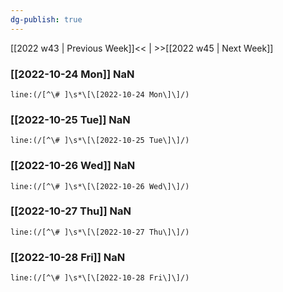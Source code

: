 ```yaml
---
dg-publish: true
---
```

[[2022 w43 | Previous Week]]<< | >>[[2022 w45 | Next Week]]
### [[2022-10-24 Mon]] NaN
```query
line:(/[^\# ]\s*\[\[2022-10-24 Mon\]\]/)
```
### [[2022-10-25 Tue]] NaN
```query
line:(/[^\# ]\s*\[\[2022-10-25 Tue\]\]/)
```
### [[2022-10-26 Wed]] NaN
```query
line:(/[^\# ]\s*\[\[2022-10-26 Wed\]\]/)
```
### [[2022-10-27 Thu]] NaN
```query
line:(/[^\# ]\s*\[\[2022-10-27 Thu\]\]/)
```
### [[2022-10-28 Fri]] NaN
```query
line:(/[^\# ]\s*\[\[2022-10-28 Fri\]\]/)
```